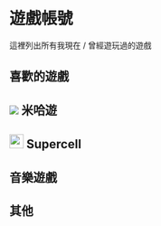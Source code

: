 # 遊戲帳號

這裡列出所有我現在 / 曾經遊玩過的遊戲

## 喜歡的遊戲

<div class="vp-card-container">
  <VPCard
    title="Minecraft"
    desc="evan_hsieh<br><small>標籤：<code>開放世界</code> <code>沙盒</code></small>"
    logo="https://raw.githubusercontent.com/numixproject/numix-core/cf30a958ca231e1195dadd241ed43f6e9378c4d0/icons/circle/48/minecraft.svg"
    link="https://www.minecraft.net/"
  />
  <VPCard
    title="泰拉瑞亞"
    desc="<small>標籤：<code>沙盒</code> <code>冒險</code></small>"
    logo="https://cloud.githubusercontent.com/assets/11085317/9673872/b803d35a-526e-11e5-854d-7c82a9f7c7ef.png"
    link="https://www.terraria.org/"
  />
</div>

## ![](https://static-event.benghuai.com/new_mihoyo_homepage/images/nav/nav-logo.png) 米哈遊

<div class="vp-card-container">
  <VPCard
    title="崩壞：星穹鐵道（亞服）"
    desc="星之穹｜UID：800398106<br><small>標籤：<code>米哈遊</code> <code>放置</code> <code>角色培養</code></small>"
    logo="https://play-lh.googleusercontent.com/cM6aszB0SawZNoAIPvtvy4xsfeFi5iXVBhZB57o-EGPWqE4pbyIUlKJzmdkH8hytuuQ=s256"
    link="https://hsr.hoyoverse.com/"
  />
  <VPCard
    title="絕區零（亞服）"
    desc="｜UID：<br><small>標籤：<code>米哈遊</code> <code>角色培養</code></small>"
    logo="https://play-lh.googleusercontent.com/DEkjrvPufl6TG4Gxq4m8goCSLYiE1bLNOTnlKrJbHDOAWZT40qG3oyALMZJ2BPHJoe8=s256"
    link="https://zenless.hoyoverse.com/"
  />
  <VPCard
    title="原神（亞服）"
    desc="瑩之空｜UID：874685788<br><small>標籤：<code>米哈遊</code> <code>開放世界</code> <code>角色培養</code></small>"
    logo="https://play-lh.googleusercontent.com/neVIwFvp3fkDJvZpiQXgq7mMupncK9RKVS6OUYovHWX4C3BWhi8sNGORqn631IqL5jg=s256"
    link="https://genshin.hoyoverse.com/"
  />
  <VPCard
    title="崩壞3rd（亞服）"
    desc="瑩之空｜UID：13355046<br><small>標籤：<code>米哈遊</code> <code>動作</code> <code>角色培養</code></small>"
    logo="https://play-lh.googleusercontent.com/kxiIYo0G_dLoUA_LyZqRNs6FpP6SXQ5qCJQH50qzdvcw4GXzg8-1y28dEsBbObaFEIPT=s256"
    link="https://honkaiimpact3.hoyoverse.com/"
  />
</div>

## <img src="https://supercell.com/_next/static/media/supercell_logo.e02d3635.png" height="25px"> Supercell

<div class="vp-card-container">
  <VPCard
    title="荒野亂鬥"
    desc="TwGxYTMango｜UID：#9PYU2JOP<br><small>標籤：<code>SuperCell</code> <code>線上對戰</code></small>"
    logo="https://play-lh.googleusercontent.com/EiElcSrd6-o-19roiswSx0AZPzsq6qF3hUGHsSWDl5UVtj7G23DHkneM8ucwqyOmEg=s256"
    link="https://supercell.com/en/games/brawlstars/"
  />
  <VPCard
    title="破壞突擊隊"
    desc="芒果凍布丁｜UID：YTMango9487<br><small>標籤：<code>SuperCell</code> <code>線上對戰</code></small>"
    logo="https://play-lh.googleusercontent.com/DZ4t2P3THtVpA1-UfUziJdflz30_JbTjaPdA2O2JZkAYDL2ZGiKfu7PPv9XF_9C7FFM=s256"
    link="https://squadbusters.supercell.com/"
  />
  <VPCard
    title="部落衝突"
    desc="芒果凍布丁｜UID：#PJUYVGRL<br><small>標籤：<code>SuperCell</code> <code>線上對戰</code></small>"
    logo="https://play-lh.googleusercontent.com/LByrur1mTmPeNr0ljI-uAUcct1rzmTve5Esau1SwoAzjBXQUby6uHIfHbF9TAT51mgHm=s256"
    link="https://supercell.com/en/games/clashofclans/"
  />
  <VPCard
    title="部落衝突：皇室戰爭"
    desc="芒果凍布丁｜UID：#<br><small>標籤：<code>SuperCell</code> <code>線上對戰</code> <code>卡牌</code></small>"
    logo="https://play-lh.googleusercontent.com/z950eFx-wowoAV2KgHast5YFcrxoGJtY18fYd_eMgvEDVn8_tsJwApy4Dbs1iqE2tAjX=s256"
    link="https://supercell.com/en/games/clashroyale/"
  />
</div>

## 音樂遊戲

<div class="vp-card-container">
  <VPCard
    title="Phigros"
    logo="https://play-lh.googleusercontent.com/IQHEMsqUXxWdPNSFD42NgAGoVf9n3HEMfUQ2rMWj8o1Ioi_UHCYJ9g3TK-jYm2yEzdo=s256"
    link="https://play.google.com/store/apps/details?id=com.PigeonGames.Phigros&hl=zh_TW"
  />
  <VPCard
    title="Arcaea"
    logo="https://play-lh.googleusercontent.com/6vtKnbt-Rd5y5KIDHUy5adgZAmHBKBMmat0MiRh53qPYr6KqIvgSsYcqAQCsP_CeXXM=s256"
    link="https://arcaea.lowiro.com/"
  />
  <VPCard
    title="Mush Dash"
    logo="https://play-lh.googleusercontent.com/rvN7TReiqTlZ-LDKI_8d5L8KDmk2Bisa15X98pPKm_1fqAICOxU05_HQtvjv-e23yw=s256"
    link="https://musedash.peropero.net/"
  />
  <VPCard
    title="Rataeno"
    logo="https://play-lh.googleusercontent.com/0e5B8GgtIysXDW1jnz31a2lYB0UWMAZZ77Kob-J-wHiZfBWTXK0bRP77Vem6qtbYkpfr=s256"
    link="https://www.rotaeno.com/"
  />
  <VPCard
    title="Rizline（國際版）"
    logo="https://play-lh.googleusercontent.com/BCELM6rZVk3XL5S9Yu6cRZj6BD7x5NSjNLZjNqO_6pK8sovAFvaA5o_Vx8RaWOymMw=s256"
    link="https://play.google.com/store/apps/details?id=com.PigeonGames.Rizline"
  />
  <VPCard
    title="世界計畫 繽紛舞台！（亞服）"
    logo="https://play-lh.googleusercontent.com/T5gV9mF8qUaP0_lWy-zYsdsgsrbjhX5DJFBNErvytsAkNmgaX5uXp2c9a8LWPuQrlA=s256"
    link="https://www.tw-pjsekai.com/"
  />
  <VPCard
    title="Cytus II"
    logo="https://play-lh.googleusercontent.com/wgtyZBA5gDM36x6ssSbL1ZuOowORXgLZWPkNM65lDggLHVvisncfoj7vd1w6EnfHuA=s256"
    link="https://rayark.com/g/cytus2/"
  />
  <VPCard
    title="DEEMO II"
    logo="https://play-lh.googleusercontent.com/H_zK8nYN2dEai8dh8Gd66eXMGkdOUOdp63Gxuldw9jlrg-tfYefHxDNBG9fjRkGxhA=s256"
    link="https://deemo.com/deemo2/"
  />
  <VPCard
    title="Pianista"
    logo="https://play-lh.googleusercontent.com/7LhOnEhXZGxx7Fk9_Z9bHRpowFv9cxIXZUHOl4Qk_pW47MHWRAN9d7SkOrgK9nlLXfE=s256"
    link="https://play.google.com/store/apps/details?id=com.superb.pianista"
  />
  
</div>

## 其他

<div class="vp-card-container">
  <!-- <VPCard
    title="天下布魔"
    desc="芒果凍布丁｜UID：466994310<br><small>標籤：<code>R18</code> <code>放置</code></small>"
    logo="https://res-r.qingjiaota.com/image/index_icon/1717561680639.jpg"
    link="https://tenkafuma.com/"
  /> -->
  <VPCard
    title="超異域公主連結！Re:Dive"
    desc="芒果凍布丁｜UID：<br><small>標籤：<code>放置</code> <code>角色培養</code></small>"
    logo="https://play-lh.googleusercontent.com/4K5ZUyNe5KJgdRsy1jDLan9kLC6bEIlW87PlDcJ22WN5UrSNCzptIAmEwP1ss0QZMA=s256"
    link="http://www.princessconnect.so-net.tw/"
  />
  <VPCard
    title="貓之城（昆士區）"
    desc="芒果凍布丁｜UID：950893<br><small>標籤：<code>放置</code> <code>角色培養</code></small>"
    logo="https://play-lh.googleusercontent.com/4bXOX8SetVWPIQWJFA7yx14_54lVOIwrKqN2m2WUDS-2r3WjvK8SNRkn7zcgBiWgzMM=s256"
    link="https://catfantasygame.com/"
  />
  <VPCard
    title="鳴潮（亞服）"
    desc="芒果凍布丁｜UID：700054793<br><small>標籤：<code>放置</code> <code>角色培養</code></small>"
    logo="https://play-lh.googleusercontent.com/ameFGPYH-qhOSxdsSA_fA54I4Ch-eO8y7Pj4x6W6ejQkvKbhVjCehKlPerBY9X2L8ek=s256"
    link="https://wutheringwaves.kurogames.com/"
  />
  <VPCard
    title="碧藍航線（珍珠港）"
    desc="｜UID：<br><small>標籤：<code>放置</code> <code>角色培養</code></small>"
    logo="https://play-lh.googleusercontent.com/QTn5vo2QdvCweaa7xaIGNpCEX1w41N1EfCZPNBEJanWPJ42URp7ZFQHKLfjsKjIS8UEi=s256"
    link="https://www.azurlane.tw/"
  />
  <VPCard
    title="傳說對決"
    desc="｜UID：<br><small>標籤：<code>線上對戰</code> <code>MOBA</code></small>"
    logo="https://play-lh.googleusercontent.com/9HgbyVHLtzWzYX1cL9yjxXgkTtBpcaWsztJgdVU0QHnoNLxEwHIYnMlWdjLdN2y6oD8=s256"
    link="https://moba.garena.tw/"
  />
  <VPCard
    title="絕地求生 M"
    desc="TwGxYTMango｜UID：<br><small>標籤：<code>動作</code> <code>線上對戰</code> <code>大逃殺</code> <code>槍戰</code></small>"
    logo="https://play-lh.googleusercontent.com/J63785Y2YUoZirCgiCR9lt5ZkqnMt9rDTptm4S9TDpCDMYr5JXebfI__3UwreatUm5U=s256"
    link="https://www.pubgmobile.com/"
  />
  <VPCard
    title="塵白禁域（亞洲區域）"
    desc="芒果凍布丁｜UID：11546013<br><small>標籤：<code>動作</code> <code>角色培養</code></small>"
    logo="https://play-lh.googleusercontent.com/rzvj2FaKgGNlLOjMPl0DVXX5uL9ash2u_2JZu_eAmYcleMrw4Hgecla1dF8XRw5rgfY=s256"
    link="https://snowbreak.amazingseasun.com/"
  />
  <VPCard
    title="蔚藍檔案"
    desc="｜UID：<br><small>標籤：<code>放置</code> <code>角色培養</code></small>"
    logo="https://play-lh.googleusercontent.com/5rV57TpM6thlYxS0ETRMpGM7rHWHc4llEapEVxTTpte4wZQ8csTNH-4fjRAAwIS7iw=s256"
    link="https://bluearchive.nexon.com/"
  />
  
</div>

<style>
  .theme-default-content a:not(.header-anchor) {
    text-decoration: none;
  }
</style>